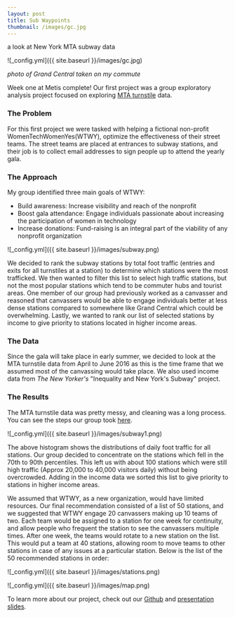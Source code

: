 ```yaml
---
layout: post
title: Sub Waypoints
thumbnail: /images/gc.jpg
---
```


a look at New York MTA subway data

![_config.yml]({{ site.baseurl }}/images/gc.jpg)

*photo of Grand Central taken on my commute*

Week one at Metis complete! Our first project was a group exploratory analysis project focused on exploring [MTA turnstile](http://web.mta.info/developers/turnstile.html) data.

### The Problem
For this first project we were tasked with helping a fictional non-profit WomenTechWomenYes(WTWY), optimize the effectiveness of their street teams. The street teams are placed at entrances to subway stations, and their job is to collect email addresses to sign people up to attend the yearly gala. 

### The Approach
My group identified three main goals of WTWY:
- Build awareness: Increase visibility and reach of the nonprofit
- Boost gala attendance: Engage individuals passionate about increasing the participation of women in technology
- Increase donations: Fund-raising is an integral part of the viability of any nonprofit organization

![_config.yml]({{ site.baseurl }}/images/subway.png)

We decided to rank the subway stations by total foot traffic (entries and exits for all turnstiles at a station) to determine which stations were the most trafficked. We then wanted to filter this list to select high traffic stations, but not the most popular stations which tend to be commuter hubs and tourist areas. One member of our group had previously worked as a canvasser and reasoned that canvassers would be able to engage individuals better at less dense stations compared to somewhere like Grand Central which could be overwhelming. Lastly, we wanted to rank our list of selected stations by income to give priority to stations located in higher income areas.

### The Data
Since the gala will take place in early summer, we decided to look at the MTA turnstile data from April to June 2016 as this is the time frame that we assumed most of the canvassing would take place. We also used income data from *The New Yorker's* "Inequality and New York's Subway" project.

### The Results
The MTA turnstile data was pretty messy, and cleaning was a long process. You can see the steps our group took [here](https://github.com/aliandra/proj1-mta/blob/master/benson_group_proj.ipynb).

![_config.yml]({{ site.baseurl }}/images/subway1.png)

The above histogram shows the distributions of daily foot traffic for all stations. Our group decided to concentrate on the stations which fell in the 70th to 90th percentiles. This left us with about 100 stations which were still high traffic (Approx 20,000 to 40,000 visitors daily) without being overcrowded. Adding in the income data we sorted this list to give priority to stations in higher income areas.

We assumed that WTWY, as a new organization, would have limited resources. Our final recommendation consisted of a list of 50 stations, and we suggested that WTWY engage 20 canvassers making up 10 teams of two. Each team would be assigned to a station for one week for continuity, and allow people who frequent the station to see the canvassers multiple times. After one week, the teams would rotate to a new station on the list. This would put a team at 40 stations, allowing room to move teams to other stations in case of any issues at a particular station. Below is the list of the 50 recommended stations in order:

![_config.yml]({{ site.baseurl }}/images/stations.png)

![_config.yml]({{ site.baseurl }}/images/map.png)

To learn more about our project, check out our [Github](https://github.com/aliandra/proj1-mta) and [presentation slides](https://docs.google.com/presentation/d/1Kk2ke27tmcTLrnVTbvl4qwXqbJQxO96oYoLrMCiZLlo/edit?usp=sharing).